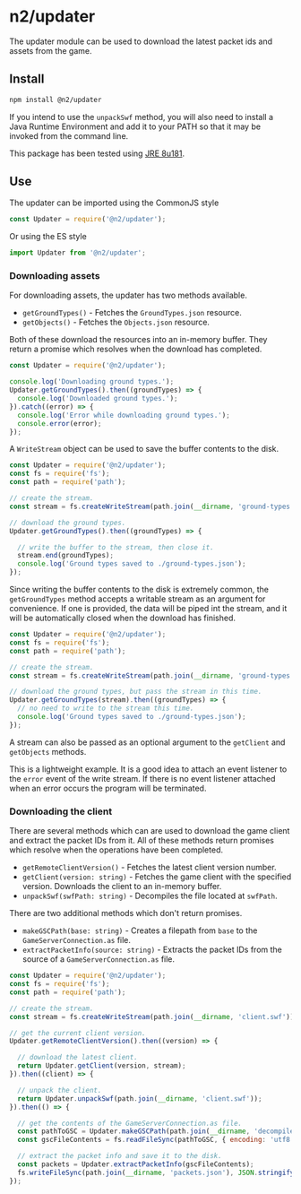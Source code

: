 # n2/updater

The updater module can be used to download the latest packet ids and assets from the game.

## Install

```bash
npm install @n2/updater
```

If you intend to use the `unpackSwf` method, you will also need to install a Java Runtime Environment and add it to your PATH so that it may be invoked from the command line.

This package has been tested using [JRE 8u181](https://www.oracle.com/technetwork/java/javase/downloads/jre8-downloads-2133155.html).

## Use

The updater can be imported using the CommonJS style

```javascript
const Updater = require('@n2/updater');
```

Or using the ES style

```typescript
import Updater from '@n2/updater';
```

### Downloading assets

For downloading assets, the updater has two methods available.

+ `getGroundTypes()` - Fetches the `GroundTypes.json` resource.
+ `getObjects()` - Fetches the `Objects.json` resource.

Both of these download the resources into an in-memory buffer. They return a promise which resolves when the download has completed.

```javascript
const Updater = require('@n2/updater');

console.log('Downloading ground types.');
Updater.getGroundTypes().then((groundTypes) => {
  console.log('Downloaded ground types.');
}).catch((error) => {
  console.log('Error while downloading ground types.');
  console.error(error);
});
```

A `WriteStream` object can be used to save the buffer contents to the disk.

```javascript
const Updater = require('@n2/updater');
const fs = require('fs');
const path = require('path');

// create the stream.
const stream = fs.createWriteStream(path.join(__dirname, 'ground-types.json'));

// download the ground types.
Updater.getGroundTypes().then((groundTypes) => {

  // write the buffer to the stream, then close it.
  stream.end(groundTypes);
  console.log('Ground types saved to ./ground-types.json');
});
```

Since writing the buffer contents to the disk is extremely common, the `getGroundTypes` method accepts a writable stream as an argument for convenience. If one is provided, the data will be piped int the stream, and it will be automatically closed when the download has finished.

```javascript
const Updater = require('@n2/updater');
const fs = require('fs');
const path = require('path');

// create the stream.
const stream = fs.createWriteStream(path.join(__dirname, 'ground-types.json'));

// download the ground types, but pass the stream in this time.
Updater.getGroundTypes(stream).then((groundTypes) => {
  // no need to write to the stream this time.
  console.log('Ground types saved to ./ground-types.json');
});
```

A stream can also be passed as an optional argument to the `getClient` and `getObjects` methods.

This is a lightweight example. It is a good idea to attach an event listener to the `error` event of the write stream. If there is no event listener attached when an error occurs the program will be terminated.

### Downloading the client

There are several methods which can are used to download the game client and extract the packet IDs from it.
All of these methods return promises which resolve when the operations have been completed.

+ `getRemoteClientVersion()` - Fetches the latest client version number.
+ `getClient(version: string)` - Fetches the game client with the specified version. Downloads the client to an in-memory buffer.
+ `unpackSwf(swfPath: string)` - Decompiles the file located at `swfPath`.

There are two additional methods which don't return promises.

+ `makeGSCPath(base: string)` - Creates a filepath from `base` to the `GameServerConnection.as` file.
+ `extractPacketInfo(source: string)` - Extracts the packet IDs from the source of a `GameServerConnection.as` file.

```javascript
const Updater = require('@n2/updater');
const fs = require('fs');
const path = require('path');

// create the stream.
const stream = fs.createWriteStream(path.join(__dirname, 'client.swf'));

// get the current client version.
Updater.getRemoteClientVersion().then((version) => {

  // download the latest client.
  return Updater.getClient(version, stream);
}).then((client) => {

  // unpack the client.
  return Updater.unpackSwf(path.join(__dirname, 'client.swf'));
}).then(() => {

  // get the contents of the GameServerConnection.as file.
  const pathToGSC = Updater.makeGSCPath(path.join(__dirname, 'decompiled'));
  const gscFileContents = fs.readFileSync(pathToGSC, { encoding: 'utf8' });

  // extract the packet info and save it to the disk.
  const packets = Updater.extractPacketInfo(gscFileContents);
  fs.writeFileSync(path.join(__dirname, 'packets.json'), JSON.stringify(packets));
});
```
